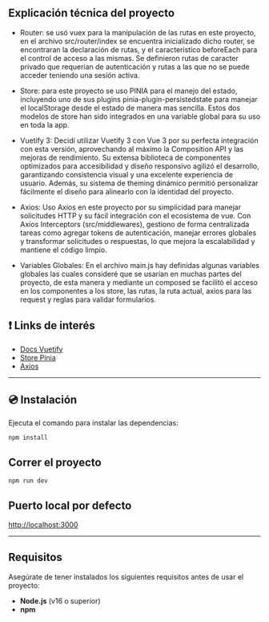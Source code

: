 ## Explicación técnica del proyecto

- Router: se usó vuex para la manipulación de las rutas en este proyecto, en el archivo src/router/index se encuentra inicializado dicho router, se encontraran la declaración de rutas, y el caracteristico beforeEach para el control de acceso a las mismas. Se definieron rutas de caracter privado que requerian de autenticación y rutas a las que no se puede acceder teniendo una sesión activa.

- Store: para este proyecto se uso PINIA para el manejo del estado, incluyendo uno de sus plugins pinia-plugin-persistedstate para manejar el localStorage desde el estado de manera mas sencilla. Estos dos modelos de store han sido integrados en una variable global para su uso en toda la app.

- Vuetify 3: Decidí utilizar Vuetify 3 con Vue 3 por su perfecta integración con esta versión, aprovechando al máximo la Composition API y las mejoras de rendimiento. Su extensa biblioteca de componentes optimizados para accesibilidad y diseño responsivo agilizó el desarrollo, garantizando consistencia visual y una excelente experiencia de usuario. Además, su sistema de theming dinámico permitió personalizar fácilmente el diseño para alinearlo con la identidad del proyecto.

- Axios: Uso Axios en este proyecto por su simplicidad para manejar solicitudes HTTP y su fácil integración con el ecosistema de vue. Con Axios Interceptors (src/middlewares), gestiono de forma centralizada tareas como agregar tokens de autenticación, manejar errores globales y transformar solicitudes o respuestas, lo que mejora la escalabilidad y mantiene el código limpio.

- Variables Globales: En el archivo main.js hay definidas algunas variables globales las cuales consideré que se usarían en muchas partes del proyecto, de esta manera y mediante un composed se facilitó el acceso en los componentes a los store, las rutas, la ruta actual, axios para las request y reglas para validar formularios.

## ❗️ Links de interés

- [Docs Vuetify](https://vuetifyjs.com/)
- [Store Pinia](https://pinia.vuejs.org/)
- [Axios](https://axios-http.com/es/docs/intro)

---

## 💿 Instalación

Ejecuta el comando para instalar las dependencias:

```
npm install
```

## Correr el proyecto

```
npm run dev
```

## Puerto local por defecto

[http://localhost:3000](http://localhost:3000)

---

## Requisitos

Asegúrate de tener instalados los siguientes requisitos antes de usar el proyecto:

- **Node.js** (v16 o superior)
- **npm** 

